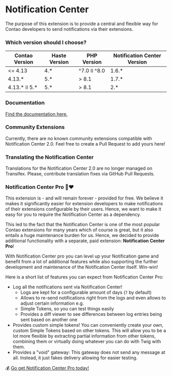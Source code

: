 Notification Center
===================

The purpose of this extension is to provide a central and flexible way for
Contao developers to send notifications via their extensions.

### Which version should I choose?

| Contao Version | Haste Version | PHP Version    | Notification Center Version |
|----------------|---------------|----------------|-----------------------------|
| <= 4.13        | 4.*           | ^7.0 ǀǀ ^8.0   | 1.6.*                       |
| 4.13.*         | 5.*           | > 8.1          | 1.7.*                       |
| 4.13.* ǀǀ 5.*  | 5.*           | > 8.1          | 2.*                         |

### Documentation

[Find the documentation here.](https://extensions.terminal42.ch/docs/notification-center/)

### Community Extensions

Currently, there are no known community extensions compatible with Notification Center 2.0. Feel free to create a
Pull Request to add yours here!

### Translating the Notification Center

Translations for the Notification Center 2.0 are no longer managed on Transifex. Please, contribute translation fixes
via GitHub Pull Requests.

### Notification Center Pro 🔔❤️

This extension is - and will remain forever - provided for free. We believe it makes it significantly easier for 
extension developers to make notifications of their extensions configurable by their users. Hence, we want to make it
easy for you to require the Notification Center as a dependency.

This led to the fact that the Notification Center is one of the most popular Contao extensions for many years which 
of course is great, but it also entails a huge maintenance burden for us. Hence, we decided to provide additional 
functionality with a separate, paid extension: **Notification Center Pro**!

With Notification Center pro you can level up your Notification game and benefit from a lot of additional features 
while also supporting the further development and maintenance of the Notification Center itself. Win-win!

Here is a short list of features you can expect from Notification Center Pro:

* Log all the notifications sent via Notification Center!
  * Logs are kept for a configurable amount of days (`7` by default)
  * Allows to re-send notifications right from the logs and even allows to adjust certain information e.g.
  * Simple Tokens, so you can test things easily
  * Provides a diff viewer to see differences between log entries being sent based on another one
* Provides custom simple tokens! You can conveniently create your own, custom Simple Tokens based on other tokens. This will allow you to be a lot more flexible by extracting partial information from other tokens, combining them or virtually doing whatever you can do with Twig with them.
* Provides a "void" gateway: This gateway does not send any message at all. Instead, it just fakes delivery allowing for easier testing.

💰 [Go get Notification Center Pro today!](https://extensions.terminal42.ch/p/nc-pro)